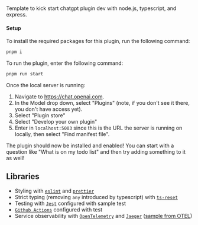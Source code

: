 ###

Template to kick start chatgpt plugin dev with node.js, typescript, and express.

#### Setup

To install the required packages for this plugin, run the following command:

```bash
pnpm i
```

To run the plugin, enter the following command:

```bash
pnpm run start
```

Once the local server is running:

1. Navigate to https://chat.openai.com. 
2. In the Model drop down, select "Plugins" (note, if you don't see it there, you don't have access yet).
3. Select "Plugin store"
4. Select "Develop your own plugin"
5. Enter in `localhost:5003` since this is the URL the server is running on locally, then select "Find manifest file".

The plugin should now be installed and enabled! You can start with a question like "What is on my todo list" and then try adding something to it as well! 

## Libraries

- Styling with [`eslint`](https://eslint.org/) and [`prettier`](https://prettier.io/)
- Strict typing (removing `any` introduced by typescript) with [`ts-reset`](https://github.com/total-typescript/ts-reset)
- Testing with [`Jest`](https://jestjs.io/docs/25.x/getting-started) configured with sample test
- [`Github Actions`](https://docs.github.com/en/actions) configured with test
- Service observability with [`OpenTelemetry`](https://opentelemetry.io/) and [`Jaeger`](https://www.jaegertracing.io/download/) ([sample from OTEL](https://opentelemetry.io/docs/instrumentation/js/exporters/))